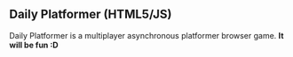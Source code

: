 Daily Platformer (HTML5/JS)
----------------

Daily Platformer is a multiplayer asynchronous platformer browser game. **It will be fun :D**